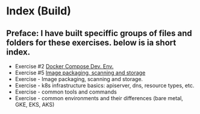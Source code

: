 # Index (Build)

## Preface: I have built speciffic groups of files and folders for these exercises. below is ia short index.

- Exercise #2 [Docker Compose Dev. Env.](build_e2.md)
- Exercise #5 [Image packaging, scanning and storage](build_e5.md)
- Exercise - Image packaging, scanning and storage.
- Exercise - k8s infrastructure basics: apiserver, dns, resource types, etc.
- Exercise - common tools and commands
- Exercise - common environments and their differences (bare metal, GKE, EKS, AKS)

